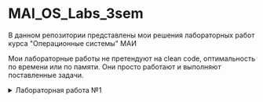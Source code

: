 # MAI_OS_Labs_3sem 
В данном репозитории представлены мои решения лабораторных работ курса "Операционные системы" МАИ

Мои лабораторные работы не претендуют на clean code, оптимальность по времени или по памяти. Они просто работают и выполняют поставленные задачи. 

<details>
<summary>
Лабораторная работа №1
</summary>

- [Условие, вариант 6](https://cloud.mail.ru/public/aAsW/az5evQCC1/lab_work_1_v4.pdf)
- [Реализация](./lab1/src)
- [Отчет]()

</details>
